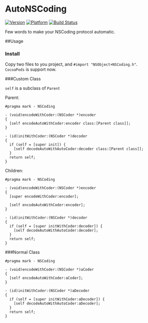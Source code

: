 AutoNSCoding
============

[![Version](https://cocoapod-badges.herokuapp.com/v/AutoNSCoding/badge.png)](https://cocoapod-badges.herokuapp.com/v/AutoNSCoding/badge.png)
[![Platform](https://cocoapod-badges.herokuapp.com/p/AutoNSCoding/badge.png)](https://cocoapod-badges.herokuapp.com/p/AutoNSCoding/badge.png)
[![Build Status](https://travis-ci.org/shjborage/AutoNSCoding.png?branch=master)](https://travis-ci.org/shjborage/AutoNSCoding)

Few words to make your NSCoding protocol automatic.


##Usage

### Install
Copy two files to you project, and `#import "NSObject+NSCoding.h"`.
`CocoaPods` is support now.

###Custom Class

`self` is a subclass of `Parent`

Parent:
```objc
#pragma mark - NSCoding

- (void)encodeWithCoder:(NSCoder *)encoder
{
  [self encodeAutoWithCoder:encoder class:[Parent class]];
}

- (id)initWithCoder:(NSCoder *)decoder
{
  if (self = [super init]) {
    [self decodeAutoWithAutoCoder:decoder class:[Parent class]];
  }
  return self;
}

```

Children:
```objc
#pragma mark - NSCoding

- (void)encodeWithCoder:(NSCoder *)encoder
{
  [super encodeWithCoder:encoder];
  
  [self encodeAutoWithCoder:encoder];
}

- (id)initWithCoder:(NSCoder *)decoder
{
  if (self = [super initWithCoder:decoder]) {
    [self decodeAutoWithAutoCoder:decoder];
  }
  return self;
}
```

###Normal Class


```objc
#pragma mark - NSCoding

- (void)encodeWithCoder:(NSCoder *)aCoder
{
  [self encodeAutoWithCoder:aCoder];
}

- (id)initWithCoder:(NSCoder *)aDecoder
{
  if (self = [super initWithCoder:aDecoder]) {
    [self decodeAutoWithAutoCoder:aDecoder];
  }
  return self;
}
```

